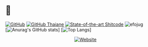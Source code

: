 # 🐢
[![GitHub](https://img.shields.io/badge/dynamic/json?logo=github&label=GitHub&labelColor=495867&color=495867&query=%24.data.totalSubs&url=https%3A%2F%2Fapi.spencerwoo.com%2Fsubstats%2F%3Fsource%3Dgithub%26queryKey%3Dhayschan&style=flat-square)](https://github.com/efojug)
[![GitHub Thaiane](https://img.shields.io/github/followers/efojug?label=follow&style=social)](https://github.com/efojug)
[![State-of-the-art Shitcode](https://img.shields.io/static/v1?label=State-of-the-art&message=Shitcode&color=7B5804)](https://github.com/trekhleb/state-of-the-art-shitcode)
<img src="https://komarev.com/ghpvc/?username=efojug" alt="efojug" />    
[![Anurag's GitHub stats](https://github-readme-stats-phi-eight-67.vercel.app/api?username=efojug&count_private=true&show_icons=true&include_all_commits=true&theme=tokyonight)]
[![Top Langs](https://github-readme-stats-phi-eight-67.vercel.app/api/top-langs/?username=efojug&layout=compact&theme=tokyonight)]
<p align="center">
<a href="https://space.bilibili.com/486114326" target="_blank"><img alt="Website" src="https://img.shields.io/badge/Website-space.bilibili.com/486114326-blue?style=flat&logo=google-chrome"></a>
</p>

